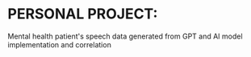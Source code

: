 # PERSONAL PROJECT:
Mental health patient's speech data generated from GPT and AI model implementation and correlation

